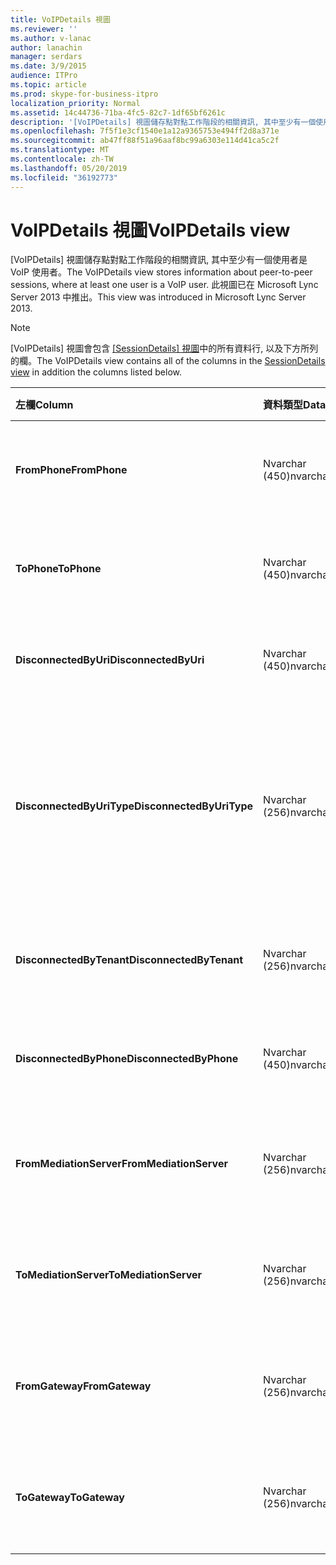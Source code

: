 ```yaml
---
title: VoIPDetails 視圖
ms.reviewer: ''
ms.author: v-lanac
author: lanachin
manager: serdars
ms.date: 3/9/2015
audience: ITPro
ms.topic: article
ms.prod: skype-for-business-itpro
localization_priority: Normal
ms.assetid: 14c44736-71ba-4fc5-82c7-1df65bf6261c
description: '[VoIPDetails] 視圖儲存點對點工作階段的相關資訊, 其中至少有一個使用者是 VoIP 使用者。 此視圖已在 Microsoft Lync Server 2013 中推出。'
ms.openlocfilehash: 7f5f1e3cf1540e1a12a9365753e494ff2d8a371e
ms.sourcegitcommit: ab47ff88f51a96aaf8bc99a6303e114d41ca5c2f
ms.translationtype: MT
ms.contentlocale: zh-TW
ms.lasthandoff: 05/20/2019
ms.locfileid: "36192773"
---
```

# <a name="voipdetails-view"></a><span data-ttu-id="238b4-104">VoIPDetails 視圖</span><span class="sxs-lookup"><span data-stu-id="238b4-104">VoIPDetails view</span></span>
 
<span data-ttu-id="238b4-105">[VoIPDetails] 視圖儲存點對點工作階段的相關資訊, 其中至少有一個使用者是 VoIP 使用者。</span><span class="sxs-lookup"><span data-stu-id="238b4-105">The VoIPDetails view stores information about peer-to-peer sessions, where at least one user is a VoIP user.</span></span> <span data-ttu-id="238b4-106">此視圖已在 Microsoft Lync Server 2013 中推出。</span><span class="sxs-lookup"><span data-stu-id="238b4-106">This view was introduced in Microsoft Lync Server 2013.</span></span>
  
> [!NOTE]
> <span data-ttu-id="238b4-107">[VoIPDetails] 視圖會包含 [ [SessionDetails] 視圖](sessiondetails-0.md)中的所有資料行, 以及下方所列的欄。</span><span class="sxs-lookup"><span data-stu-id="238b4-107">The VoIPDetails view contains all of the columns in the [SessionDetails view](sessiondetails-0.md) in addition the columns listed below.</span></span>
  
|<span data-ttu-id="238b4-108">**左欄**</span><span class="sxs-lookup"><span data-stu-id="238b4-108">**Column**</span></span>|<span data-ttu-id="238b4-109">**資料類型**</span><span class="sxs-lookup"><span data-stu-id="238b4-109">**Data Type**</span></span>|<span data-ttu-id="238b4-110">**詳細資料**</span><span class="sxs-lookup"><span data-stu-id="238b4-110">**Details**</span></span>|
|:-----|:-----|:-----|
|<span data-ttu-id="238b4-111">**FromPhone**</span><span class="sxs-lookup"><span data-stu-id="238b4-111">**FromPhone**</span></span> <br/> |<span data-ttu-id="238b4-112">Nvarchar (450)</span><span class="sxs-lookup"><span data-stu-id="238b4-112">nvarchar(450)</span></span>  <br/> |<span data-ttu-id="238b4-113">啟動會話之使用者的電話 URI。</span><span class="sxs-lookup"><span data-stu-id="238b4-113">Phone URI of the user who started the session.</span></span>  <br/> |
|<span data-ttu-id="238b4-114">**ToPhone**</span><span class="sxs-lookup"><span data-stu-id="238b4-114">**ToPhone**</span></span> <br/> |<span data-ttu-id="238b4-115">Nvarchar (450)</span><span class="sxs-lookup"><span data-stu-id="238b4-115">nvarchar(450)</span></span>  <br/> |<span data-ttu-id="238b4-116">加入會話之使用者的電話 URI。</span><span class="sxs-lookup"><span data-stu-id="238b4-116">Phone URI of the user who joined the session.</span></span>  <br/> |
|<span data-ttu-id="238b4-117">**DisconnectedByUri**</span><span class="sxs-lookup"><span data-stu-id="238b4-117">**DisconnectedByUri**</span></span> <br/> |<span data-ttu-id="238b4-118">Nvarchar (450)</span><span class="sxs-lookup"><span data-stu-id="238b4-118">nvarchar(450)</span></span>  <br/> |<span data-ttu-id="238b4-119">中斷會話的使用者 URI。</span><span class="sxs-lookup"><span data-stu-id="238b4-119">URI of the user who disconnected the session.</span></span>  <br/> |
|<span data-ttu-id="238b4-120">**DisconnectedByUriType**</span><span class="sxs-lookup"><span data-stu-id="238b4-120">**DisconnectedByUriType**</span></span> <br/> |<span data-ttu-id="238b4-121">Nvarchar (256)</span><span class="sxs-lookup"><span data-stu-id="238b4-121">nvarchar(256)</span></span>  <br/> |<span data-ttu-id="238b4-122">中斷會話的使用者 URI 類型。</span><span class="sxs-lookup"><span data-stu-id="238b4-122">Type of URI of the user who disconnected the session.</span></span> <span data-ttu-id="238b4-123">如需詳細資訊, 請參閱[UriTypes 資料表](uritypes.md)。</span><span class="sxs-lookup"><span data-stu-id="238b4-123">See the [UriTypes table](uritypes.md) for more information.</span></span> <br/> |
|<span data-ttu-id="238b4-124">**DisconnectedByTenant**</span><span class="sxs-lookup"><span data-stu-id="238b4-124">**DisconnectedByTenant**</span></span> <br/> |<span data-ttu-id="238b4-125">Nvarchar (256)</span><span class="sxs-lookup"><span data-stu-id="238b4-125">nvarchar(256)</span></span>  <br/> |<span data-ttu-id="238b4-126">中斷會話的使用者租使用者。</span><span class="sxs-lookup"><span data-stu-id="238b4-126">Tenant of the user who disconnected the session.</span></span>  <br/> |
|<span data-ttu-id="238b4-127">**DisconnectedByPhone**</span><span class="sxs-lookup"><span data-stu-id="238b4-127">**DisconnectedByPhone**</span></span> <br/> |<span data-ttu-id="238b4-128">Nvarchar (450)</span><span class="sxs-lookup"><span data-stu-id="238b4-128">nvarchar(450)</span></span>  <br/> |<span data-ttu-id="238b4-129">中斷會話的使用者的電話 URI。</span><span class="sxs-lookup"><span data-stu-id="238b4-129">Phone URI of the user who disconnected the session.</span></span>  <br/> |
|<span data-ttu-id="238b4-130">**FromMediationServer**</span><span class="sxs-lookup"><span data-stu-id="238b4-130">**FromMediationServer**</span></span> <br/> |<span data-ttu-id="238b4-131">Nvarchar (256)</span><span class="sxs-lookup"><span data-stu-id="238b4-131">nvarchar(256)</span></span>  <br/> |<span data-ttu-id="238b4-132">啟動會話的使用者所使用的中繼伺服器。</span><span class="sxs-lookup"><span data-stu-id="238b4-132">Mediation Server used by the user who started the session.</span></span>  <br/> |
|<span data-ttu-id="238b4-133">**ToMediationServer**</span><span class="sxs-lookup"><span data-stu-id="238b4-133">**ToMediationServer**</span></span> <br/> |<span data-ttu-id="238b4-134">Nvarchar (256)</span><span class="sxs-lookup"><span data-stu-id="238b4-134">nvarchar(256)</span></span>  <br/> |<span data-ttu-id="238b4-135">加入會話的使用者所使用的中繼伺服器。</span><span class="sxs-lookup"><span data-stu-id="238b4-135">Mediation Server used by the user who joined the session.</span></span>  <br/> |
|<span data-ttu-id="238b4-136">**FromGateway**</span><span class="sxs-lookup"><span data-stu-id="238b4-136">**FromGateway**</span></span> <br/> |<span data-ttu-id="238b4-137">Nvarchar (256)</span><span class="sxs-lookup"><span data-stu-id="238b4-137">nvarchar(256)</span></span>  <br/> |<span data-ttu-id="238b4-138">啟動會話的使用者所使用的閘道。</span><span class="sxs-lookup"><span data-stu-id="238b4-138">Gateway used by the user who started the session.</span></span>  <br/> |
|<span data-ttu-id="238b4-139">**ToGateway**</span><span class="sxs-lookup"><span data-stu-id="238b4-139">**ToGateway**</span></span> <br/> |<span data-ttu-id="238b4-140">Nvarchar (256)</span><span class="sxs-lookup"><span data-stu-id="238b4-140">nvarchar(256)</span></span>  <br/> |<span data-ttu-id="238b4-141">加入會話的使用者所使用的閘道。</span><span class="sxs-lookup"><span data-stu-id="238b4-141">Gateway used by the user who joined the session.</span></span>  <br/> |
   

